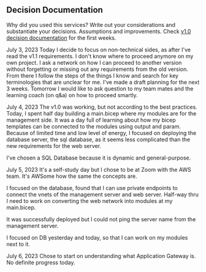 ## Decision Documentation

Why did you used this services? Write out your considerations and substantiate your decisions. Assumptions and improvements. Check [v1.0 decision documentation]() for the first weeks.

July 3, 2023
Today I decide to focus on non-technical sides, as after I've read the v1.1 requirements. I don't know where to proceed anymore on my own project. I ask a network on how I can proceed to another version without forgetting or missing out any requirements from the old version. From there I follow the steps of the things I know and search for key terminologies that are unclear for me. I've made a draft planning for the next 3 weeks. Tomorrow I would like to ask question to my team mates and the learning coach (on q&a) on how to proceed smartly.

July 4, 2023
The v1.0 was working, but not according to the best practices. Today, I spent half day building a main.bicep where my modules are for the management side. It was a day full of learning about how my bicep templates can be connected to the modules using output and param. Because of limited time and low level of energy, I focused on deploying the database server, the sql database, as it seems less complicated than the new requirements for the web server.

I've chosen a SQL Database because it is dynamic and general-purpose.

July 5, 2023
It's a self-study day but I chose to be at Zoom with the AWS team. It's AWSome how the same the concepts are.

I focused on the database, found that I can use private endpoints to connect the vnets of the management server and web server. Half-way thru I need to work on converting the web network into modules at my main.bicep.

It was successfully deployed but I could not ping the server name from the management server.

I focused on DB yesterday and today, so that I can work on my modules next to it.

July 6, 2023
Chose to start on understanding what Application Gateway is.
No definite progress today.
